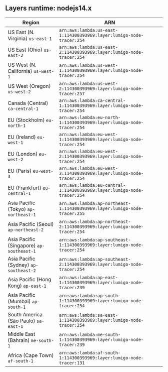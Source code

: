 Layers runtime: nodejs14.x
----
| Region | ARN |
| --- | --- |
|US East (N. Virginia)  `us-east-1`|`arn:aws:lambda:us-east-1:114300393969:layer:lumigo-node-tracer:254`|
|US East (Ohio)  `us-east-2`|`arn:aws:lambda:us-east-2:114300393969:layer:lumigo-node-tracer:254`|
|US West (N. California)  `us-west-1`|`arn:aws:lambda:us-west-1:114300393969:layer:lumigo-node-tracer:254`|
|US West (Oregon)  `us-west-2`|`arn:aws:lambda:us-west-2:114300393969:layer:lumigo-node-tracer:257`|
|Canada (Central)  `ca-central-1`|`arn:aws:lambda:ca-central-1:114300393969:layer:lumigo-node-tracer:254`|
|EU (Stockholm)  `eu-north-1`|`arn:aws:lambda:eu-north-1:114300393969:layer:lumigo-node-tracer:254`|
|EU (Ireland)  `eu-west-1`|`arn:aws:lambda:eu-west-1:114300393969:layer:lumigo-node-tracer:254`|
|EU (London)  `eu-west-2`|`arn:aws:lambda:eu-west-2:114300393969:layer:lumigo-node-tracer:254`|
|EU (Paris)  `eu-west-3`|`arn:aws:lambda:eu-west-3:114300393969:layer:lumigo-node-tracer:254`|
|EU (Frankfurt)  `eu-central-1`|`arn:aws:lambda:eu-central-1:114300393969:layer:lumigo-node-tracer:254`|
|Asia Pacific (Tokyo)  `ap-northeast-1`|`arn:aws:lambda:ap-northeast-1:114300393969:layer:lumigo-node-tracer:255`|
|Asia Pacific (Seoul)  `ap-northeast-2`|`arn:aws:lambda:ap-northeast-2:114300393969:layer:lumigo-node-tracer:254`|
|Asia Pacific (Singapore)  `ap-southeast-1`|`arn:aws:lambda:ap-southeast-1:114300393969:layer:lumigo-node-tracer:254`|
|Asia Pacific (Sydney)  `ap-southeast-2`|`arn:aws:lambda:ap-southeast-2:114300393969:layer:lumigo-node-tracer:254`|
|Asia Pacific (Hong Kong)  `ap-east-1`|`arn:aws:lambda:ap-east-1:114300393969:layer:lumigo-node-tracer:239`|
|Asia Pacific (Mumbai)  `ap-south-1`|`arn:aws:lambda:ap-south-1:114300393969:layer:lumigo-node-tracer:254`|
|South America (São Paulo)  `sa-east-1`|`arn:aws:lambda:sa-east-1:114300393969:layer:lumigo-node-tracer:254`|
|Middle East (Bahrain)  `me-south-1`|`arn:aws:lambda:me-south-1:114300393969:layer:lumigo-node-tracer:239`|
|Africa (Cape Town)  `af-south-1`|`arn:aws:lambda:af-south-1:114300393969:layer:lumigo-node-tracer:131`|
